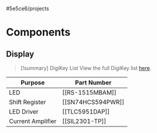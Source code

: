 #5e5ce6/projects 

# Components

## Display

> [!summary] DigiKey List
> View the full DigiKey list [here](https://www.digikey.co.nz/en/mylists/list/MLSM9W9TUP).

| Purpose           | Part Number       |
| ----------------- | ----------------- |
| LED               | [[RS-1515MBAM]]   |
| Shift Register    | [[SN74HCS594PWR]] |
| LED Driver        | [[TLC5951DAP]]    |
| Current Amplifier | [[SIL2301-TP]]    |

